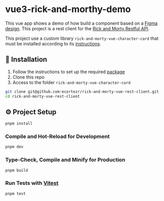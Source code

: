 # vue3-rick-and-morthy-demo

This vue app shows a demo of how build a component based on a [Figma design](https://www.figma.com/file/6GN6h4XsZuC6z1zDv5Yhxa). This project is a rest client for the [Rick and Morty Restful API](https://rickandmortyapi.com).

This project use a custom library `rick-and-morty-vue-character-card` that must be installed according to its [instructions](https://github.com/ecortezr/rick-and-morty-vue-character-card).

## 🚀 Installation

1. Follow the instructions to set up the required [package](https://github.com/ecortezr/rick-and-morty-vue-character-card)
2. Clone this repo
3. Access to the folder `rick-and-morty-vue-character-card`

```bash
git clone git@github.com:ecortezr/rick-and-morty-vue-rest-client.git
cd rick-and-morty-vue-rest-client
```

## ⚙️ Project Setup

```sh
pnpm install
```

### Compile and Hot-Reload for Development

```sh
pnpm dev
```

### Type-Check, Compile and Minify for Production

```sh
pnpm build
```

### Run Tests with [Vitest](https://vitest.dev/)

```sh
pnpm test
```
